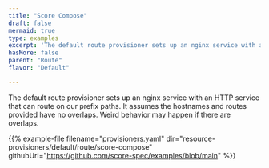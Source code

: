 ```yaml
---
title: "Score Compose"
draft: false
mermaid: true
type: examples
excerpt: 'The default route provisioner sets up an nginx service with an HTTP service that can route on our prefix paths. It assumes the hostnames and routes provided have no overlaps. Weird behavior may happen if there are overlaps.'
hasMore: false
parent: "Route"
flavor: "Default"

---
```


The default route provisioner sets up an nginx service with an HTTP service that can route on our prefix paths. It assumes the hostnames and routes provided have no overlaps. Weird behavior may happen if there are overlaps.

{{% example-file filename="provisioners.yaml" dir="resource-provisioners/default/route/score-compose" githubUrl="https://github.com/score-spec/examples/blob/main" %}}
